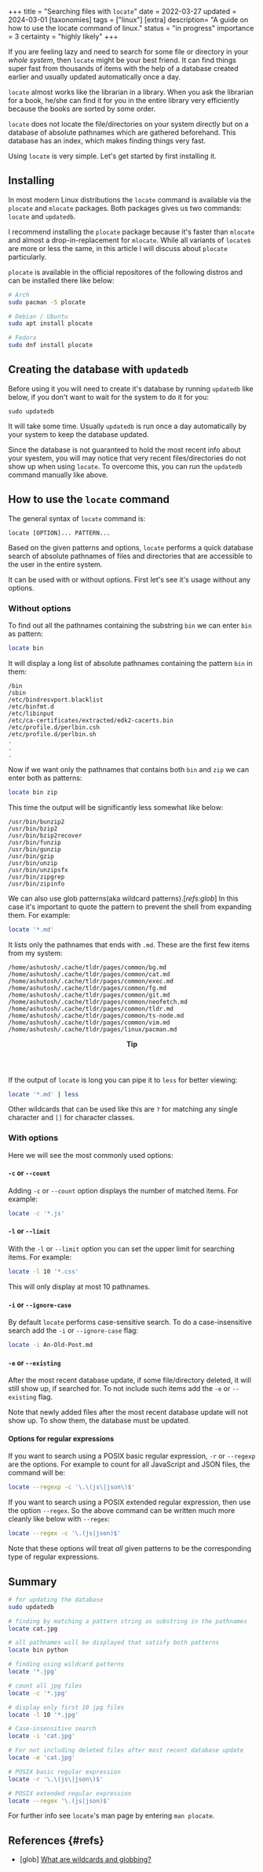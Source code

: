 +++
title = "Searching files with `locate`"
date = 2022-03-27
updated = 2024-03-01
[taxonomies]
tags = ["linux"]
[extra]
description= "A guide on how to use the locate command of linux."
status = "in progress"
importance = 3
certainty = "highly likely"
+++

If you are feeling lazy and need to search for some file or directory in your _whole system_, then `locate` might be your best friend. It can find things super fast from thousands of items with the help of a database created earlier and usually updated automatically once a day.

`locate` almost works like the librarian in a library. When you ask the librarian for a book, he/she can find it for you in the entire library very efficiently because the books are sorted by some order.

`locate` does not locate the file/directories on your system directly but on a database of absolute pathnames which are gathered beforehand. This database has an index, which makes finding things very fast.

Using `locate` is very simple. Let's get started by first installing it.

## Installing

In most modern Linux distributions the `locate` command is available via the `plocate` and `mlocate` packages. Both packages gives us two commands: `locate` and `updatedb`.

I recommend installing the `plocate` package because it's faster than `mlocate` and almost a drop-in-replacement for `mlocate`. While all variants of `locate`s are more or less the same, in this article I will discuss about `plocate` particularly.

`plocate` is available in the official repositores of the following distros and can be installed there like below:

```sh
# Arch
sudo pacman -S plocate

# Debian / Ubuntu
sudo apt install plocate

# Fedora
sudo dnf install plocate
```

## Creating the database with `updatedb`

Before using it you will need to create it's database by running `updatedb` like below, if you don't want to wait for the system to do it for you:

```
sudo updatedb
```

It will take some time. Usually `updatedb` is run once a day automatically by your system to keep the database updated.

Since the database is not guaranteed to hold the most recent info about your syestem, you will may notice that very recent files/directories do not show up when using `locate`. To overcome this, you can run the `updatedb` command manually like above.

## How to use the `locate` command

The general syntax of `locate` command is:

```
locate [OPTION]... PATTERN...
```

Based on the given patterns and options, `locate` performs a quick database search of absolute pathnames of files and directories that are accessible to the user in the entire system.

It can be used with or without options. First let's see it's usage without any options.

### Without options

To find out all the pathnames containing the substring `bin` we can enter `bin` as pattern:

```zsh
locate bin
```

It will display a long list of absolute pathnames containing the pattern `bin` in them:

```
/bin
/sbin
/etc/bindresvport.blacklist
/etc/binfmt.d
/etc/libinput
/etc/ca-certificates/extracted/edk2-cacerts.bin
/etc/profile.d/perlbin.csh
/etc/profile.d/perlbin.sh
.
.
.
```

Now if we want only the pathnames that contains both `bin` and `zip` we can enter both as patterns:

```zsh
locate bin zip
```

This time the output will be significantly less somewhat like below:

```
/usr/bin/bunzip2
/usr/bin/bzip2
/usr/bin/bzip2recover
/usr/bin/funzip
/usr/bin/gunzip
/usr/bin/gzip
/usr/bin/unzip
/usr/bin/unzipsfx
/usr/bin/zipgrep
/usr/bin/zipinfo
```

We can also use glob patterns(aka wildcard patterns).[_refs:glob_] In this case it's important to quote the pattern to prevent the shell from expanding them. For example:

```zsh
locate '*.md'
```

It lists only the pathnames that ends with `.md`. These are the first few items from my system:

```
/home/ashutosh/.cache/tldr/pages/common/bg.md
/home/ashutosh/.cache/tldr/pages/common/cat.md
/home/ashutosh/.cache/tldr/pages/common/exec.md
/home/ashutosh/.cache/tldr/pages/common/fg.md
/home/ashutosh/.cache/tldr/pages/common/git.md
/home/ashutosh/.cache/tldr/pages/common/neofetch.md
/home/ashutosh/.cache/tldr/pages/common/tldr.md
/home/ashutosh/.cache/tldr/pages/common/ts-node.md
/home/ashutosh/.cache/tldr/pages/common/vim.md
/home/ashutosh/.cache/tldr/pages/linux/pacman.md
```

<aside class="admonition">
<header>
<b>Tip</b>
</header>

If the output of `locate` is long you can pipe it to `less` for better viewing:

```zsh
locate '*.md' | less
```

</aside>

Other wildcards that can be used like this are `?` for matching any single character and `[]` for character classes.

### With options

Here we will see the most commonly used options:

#### `-c` or `--count`

Adding `-c` or `--count` option displays the number of matched items. For example:

```zsh
locate -c '*.js'
```

#### `-l` or `--limit`

With the `-l` or `--limit` option you can set the upper limit for searching items. For example:

```zsh
locate -l 10 '*.css'
```

This will only display at most 10 pathnames.

#### `-i` or `--ignore-case`

By default `locate` performs case-sensitive search. To do a case-insensitive search add the `-i` or `--ignore-case` flag:

```zsh
locate -i An-Old-Post.md
```

#### `-e` or `--existing`

After the most recent database update, if some file/directory deleted, it will still show up, if searched for. To not include such items add the `-e` or `--existing` flag.

Note that newly added files after the most recent database update will not show up. To show them, the database must be updated.

#### Options for regular expressions

If you want to search using a POSIX basic regular expression, `-r` or `--regexp` are the options. For example to count for all JavaScript and JSON files, the command will be:

```zsh
locate --regexp -c '\.\(js\|json\)$'
```

If you want to search using a POSIX extended regular expression, then use the option `--regex`. So the above command can be written much more cleanly like below with `--regex`:

```zsh
locate --regex -c '\.(js|json)$'
```

Note that these options will treat _all_ given patterns to be the corresponding type of regular expressions.

## Summary

```zsh
# for updating the database
sudo updatedb

# finding by matching a pattern string as substring in the pathnames
locate cat.jpg

# all pathnames will be displayed that satisfy both patterns
locate bin python

# finding using wildcard patterns
locate '*.jpg'

# count all jpg files
locate -c '*.jpg'

# display only first 10 jpg files
locate -l 10 '*.jpg'

# Case-insensitive search
locate -i 'cat.jpg'

# For not including deleted files after most recent database update
locate -e 'cat.jpg'

# POSIX basic regular expression
locate -r '\.\(js\|json\)$'

# POSIX extended regular expression
locate --regex '\.(js|json)$'
```

For further info see `locate`'s man page by entering `man plocate`.

## References {#refs}

- [glob] [What are wildcards and globbing?](@/garden/wildcards-and-globbing/index.md)
